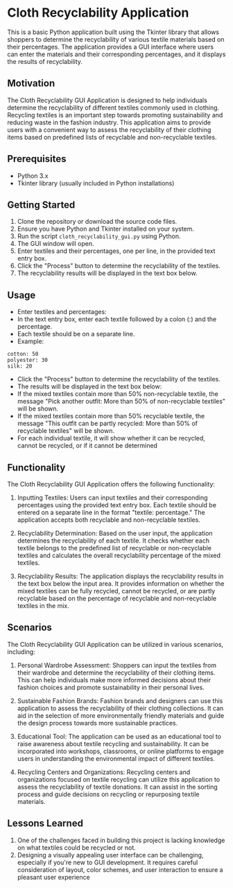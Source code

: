 # Cloth Recyclability Application

This is a basic Python application built using the Tkinter library that allows shoppers to determine the recyclability of various textile materials based on their percentages. The application provides a GUI interface where users can enter the materials and their corresponding percentages, and it displays the results of recyclability.

## Motivation

The Cloth Recyclability GUI Application is designed to help individuals determine the recyclability of different textiles commonly used in clothing. Recycling textiles is an important step towards promoting sustainability and reducing waste in the fashion industry. This application aims to provide users with a convenient way to assess the recyclability of their clothing items based on predefined lists of recyclable and non-recyclable textiles.


## Prerequisites

- Python 3.x
- Tkinter library (usually included in Python installations)


## Getting Started

1. Clone the repository or download the source code files.
2. Ensure you have Python and Tkinter installed on your system.
3. Run the script `cloth_recyclability_gui.py` using Python.
4. The GUI window will open.
5. Enter textiles and their percentages, one per line, in the provided text entry box.
6. Click the "Process" button to determine the recyclability of the textiles.
7. The recyclability results will be displayed in the text box below.

## Usage 

- Enter textiles and percentages:
- In the text entry box, enter each textile followed by a colon (:) and the percentage.
- Each textile should be on a separate line.
- Example:
 ```
 cotton: 50
 polyester: 30
 silk: 20
 ```
- Click the "Process" button to determine the recyclability of the textiles.
- The results will be displayed in the text box below:
- If the mixed textiles contain more than 50% non-recyclable textile, the message "Pick another outfit: More than 50% of non-recyclable textiles" will be shown.
- If the mixed textiles contain more than 50% recyclable textile, the message "This outfit can be partly recycled: More than 50% of recyclable textiles" will be shown.
- For each individual textile, it will show whether it can be recycled, cannot be recycled, or if it cannot be determined

## Functionality
The Cloth Recyclability GUI Application offers the following functionality:

1. Inputting Textiles: Users can input textiles and their corresponding percentages using the provided text entry box. Each textile should be entered on a separate line in the format "textile: percentage." The application accepts both recyclable and non-recyclable textiles.

2. Recyclability Determination: Based on the user input, the application determines the recyclability of each textile. It checks whether each textile belongs to the predefined list of recyclable or non-recyclable textiles and calculates the overall recyclability percentage of the mixed textiles.

3. Recyclability Results: The application displays the recyclability results in the text box below the input area. It provides information on whether the mixed textiles can be fully recycled, cannot be recycled, or are partly recyclable based on the percentage of recyclable and non-recyclable textiles in the mix.


## Scenarios 
The Cloth Recyclability GUI Application can be utilized in various scenarios, including:

1. Personal Wardrobe Assessment: Shoppers can input the textiles from their wardrobe and determine the recyclability of their clothing items. This can help individuals make more informed decisions about their fashion choices and promote sustainability in their personal lives.

2. Sustainable Fashion Brands: Fashion brands and designers can use this application to assess the recyclability of their clothing collections. It can aid in the selection of more environmentally friendly materials and guide the design process towards more sustainable practices.

3. Educational Tool: The application can be used as an educational tool to raise awareness about textile recycling and sustainability. It can be incorporated into workshops, classrooms, or online platforms to engage users in understanding the environmental impact of different textiles.

4. Recycling Centers and Organizations: Recycling centers and organizations focused on textile recycling can utilize this application to assess the recyclability of textile donations. It can assist in the sorting process and guide decisions on recycling or repurposing textile materials.


## Lessons Learned

1. One of the challenges faced in building this project is lacking knowledge on what textiles could be recycled or not. 
2. Designing a visually appealing user interface can be challenging, especially if you're new to GUI development. It requires careful consideration of layout, color schemes, and user interaction to ensure a pleasant user experience
